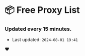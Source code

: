 # :package: Free Proxy List
### Updated every 15 minutes.

- Last updated: `2024-08-01 19:41`

:heart:
